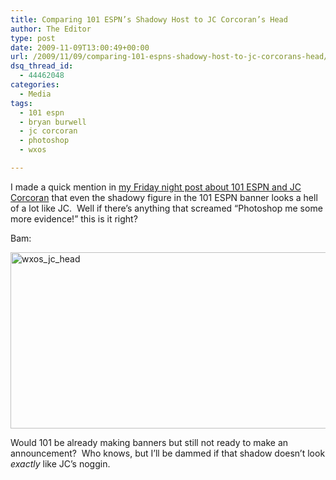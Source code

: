 ```yaml
---
title: Comparing 101 ESPN’s Shadowy Host to JC Corcoran’s Head
author: The Editor
type: post
date: 2009-11-09T13:00:49+00:00
url: /2009/11/09/comparing-101-espns-shadowy-host-to-jc-corcorans-head/
dsq_thread_id:
  - 44462048
categories:
  - Media
tags:
  - 101 espn
  - bryan burwell
  - jc corcoran
  - photoshop
  - wxos

---
```

I made a quick mention in [my Friday night post about 101 ESPN and JC Corcoran][1] that even the shadowy figure in the 101 ESPN banner looks a hell of a lot like JC.  Well if there&#8217;s anything that screamed &#8220;Photoshop me some more evidence!&#8221; this is it right?

Bam:

[<img class="aligncenter size-full wp-image-2213" title="wxos_jc_head" src="http://punchingkitty.com/wp-content/uploads/2009/11/wxos_jc_head.jpg" alt="wxos_jc_head" width="600" height="282" srcset="http://media.punchingkitty.com/wordpress/2009/11/wxos_jc_head.jpg 600w, http://media.punchingkitty.com/wordpress/2009/11/wxos_jc_head-300x141.jpg 300w" sizes="(max-width: 600px) 100vw, 600px" />][2]

Would 101 be already making banners but still not ready to make an announcement?  Who knows, but I&#8217;ll be dammed if that shadow doesn&#8217;t look _exactly_ like JC&#8217;s noggin.

 [1]: http://punchingkitty.com/2009/11/07/101-espn-starts-killing-time-until-it-can-get-jc-in-the-house/
 [2]: http://punchingkitty.com/wp-content/uploads/2009/11/wxos_jc_head.jpg